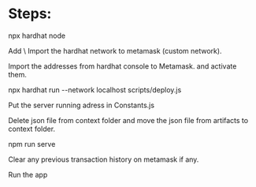 
# Steps:
npx hardhat node

Add \ Import the hardhat network to metamask (custom network).

Import the addresses from hardhat console to Metamask. and activate them.

npx hardhat run --network localhost scripts/deploy.js 

Put the server running adress in Constants.js

Delete json file from context folder and move the json file from artifacts to context folder.

npm run serve

Clear any previous transaction history on metamask if any.

Run the app

